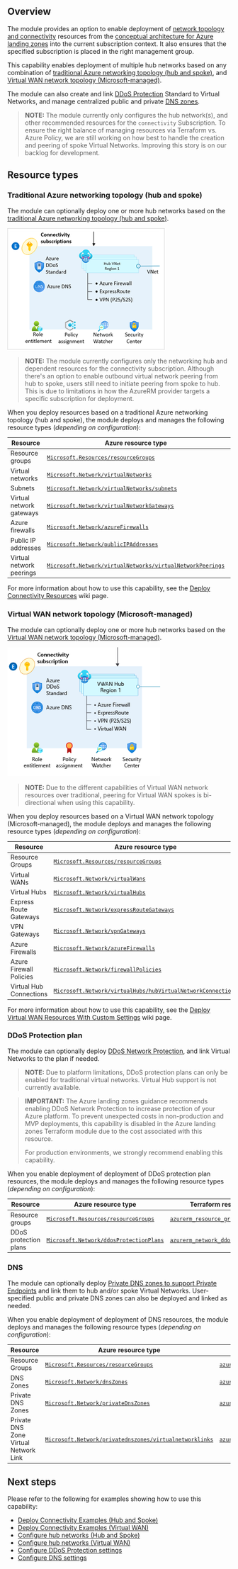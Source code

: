 <!-- markdownlint-disable first-line-h1 -->
## Overview

The module provides an option to enable deployment of [network topology and connectivity][alz_connectivity] resources from the [conceptual architecture for Azure landing zones][msdocs_alz_architecture] into the current subscription context. It also ensures that the specified subscription is placed in the right management group.

This capability enables deployment of multiple hub networks based on any combination of [traditional Azure networking topology (hub and spoke)](#traditional-azure-networking-topology-hub-and-spoke), and [Virtual WAN network topology (Microsoft-managed)](#virtual-wan-network-topology-microsoft-managed).

The module can also create and link [DDoS Protection](#ddos-protection-plan) Standard to Virtual Networks, and manage centralized public and private [DNS zones](#dns).

> **NOTE:**
> The module currently only configures the hub network(s), and other recommended resources for the `connectivity` Subscription.
> To ensure the right balance of managing resources via Terraform vs. Azure Policy, we are still working on how best to handle the creation and peering of spoke Virtual Networks.
> Improving this story is on our backlog for development.

## Resource types

### Traditional Azure networking topology (hub and spoke)

The module can optionally deploy one or more hub networks based on the [traditional Azure networking topology (hub and spoke)][msdocs_hub_and_spoke].

![Overview of the Azure landing zones connectivity resources using a traditional Azure networking topology (hub and spoke)][alz_hub_and_spoke_overview]

> **NOTE:**
> The module currently configures only the networking hub and dependent resources for the connectivity subscription.
> Although there's an option to enable outbound virtual network peering from hub to spoke, users still need to initiate peering from spoke to hub.
> This is due to limitations in how the AzureRM provider targets a specific subscription for deployment.

When you deploy resources based on a traditional Azure networking topology (hub and spoke), the module deploys and manages the following resource types (*depending on configuration*):

| Resource | Azure resource type | Terraform resource type |
| --- | --- | --- |
| Resource groups | [`Microsoft.Resources/resourceGroups`][arm_resource_group] | [`azurerm_resource_group`][azurerm_resource_group] |
| Virtual networks | [`Microsoft.Network/virtualNetworks`][arm_virtual_network] | [`azurerm_virtual_network`][azurerm_virtual_network] |
| Subnets | [`Microsoft.Network/virtualNetworks/subnets`][arm_subnet] | [`azurerm_subnet`][azurerm_subnet] |
| Virtual network gateways | [`Microsoft.Network/virtualNetworkGateways`][arm_virtual_network_gateway] | [`azurerm_virtual_network_gateway`][azurerm_virtual_network_gateway] |
| Azure firewalls | [`Microsoft.Network/azureFirewalls`][arm_firewall] | [`azurerm_firewall`][azurerm_firewall] |
| Public IP addresses | [`Microsoft.Network/publicIPAddresses`][arm_public_ip] | [`azurerm_public_ip`][azurerm_public_ip] |
| Virtual network peerings | [`Microsoft.Network/virtualNetworks/virtualNetworkPeerings`][arm_virtual_network_peering] | [`azurerm_virtual_network_peering`][azurerm_virtual_network_peering] |

For more information about how to use this capability, see the [Deploy Connectivity Resources][wiki_deploy_connectivity_resources] wiki page.

### Virtual WAN network topology (Microsoft-managed)

The module can optionally deploy one or more hub networks based on the [Virtual WAN network topology (Microsoft-managed)][msdocs_virtual_wan].

![Overview of the Azure landing zones connectivity resources using a Virtual WAN network topology (Microsoft-managed)][alz_virtual_wan_overview]

> **NOTE:**
> Due to the different capabilities of Virtual WAN network resources over traditional, peering for Virtual WAN spokes is bi-directional when using this capability.

When you deploy resources based on a Virtual WAN network topology (Microsoft-managed), the module deploys and manages the following resource types (*depending on configuration*):

| Resource | Azure resource type | Terraform resource type |
| --- | -------------- | ------------------ |
| Resource Groups | [`Microsoft.Resources/resourceGroups`][arm_resource_group] | [`azurerm_resource_group`][azurerm_resource_group] |
| Virtual WANs | [`Microsoft.Network/virtualWans`][arm_virtual_wan] | [`azurerm_virtual_wan`][azurerm_virtual_wan] |
| Virtual Hubs | [`Microsoft.Network/virtualHubs`][arm_virtual_hub] | [`azurerm_virtual_hub`][azurerm_virtual_hub] |
| Express Route Gateways | [`Microsoft.Network/expressRouteGateways`][arm_express_route_gateway] | [`azurerm_express_route_gateway`][azurerm_express_route_gateway] |
| VPN Gateways | [`Microsoft.Network/vpnGateways`][arm_vpn_gateway] | [`azurerm_vpn_gateway`][azurerm_vpn_gateway] |
| Azure Firewalls | [`Microsoft.Network/azureFirewalls`][arm_firewall] | [`azurerm_firewall`][azurerm_firewall] |
| Azure Firewall Policies | [`Microsoft.Network/firewallPolicies`][arm_firewall_policy] | [`azurerm_firewall_policy`][azurerm_firewall_policy] |
| Virtual Hub Connections | [`Microsoft.Network/virtualHubs/hubVirtualNetworkConnections`][arm_virtual_hub_connection] | [`azurerm_virtual_hub_connection`][azurerm_virtual_hub_connection] |

For more information about how to use this capability, see the [Deploy Virtual WAN Resources With Custom Settings][wiki_deploy_virtual_wan_resources] wiki page.

### DDoS Protection plan

The module can optionally deploy [DDoS Network Protection][about_ddos_network_protection], and link Virtual Networks to the plan if needed.

> **NOTE:**
> Due to platform limitations, DDoS protection plans can only be enabled for traditional virtual networks. Virtual Hub support is not currently available.

<!-- comment added to prevent linting error #MD028-no-blanks-blockquote-->

> **IMPORTANT:**
> The Azure landing zones guidance recommends enabling DDoS Network Protection to increase protection of your Azure platform. To prevent unexpected costs in non-production and MVP deployments, this capability is disabled in the Azure landing zones Terraform module due to the cost associated with this resource.
>
> For production environments, we strongly recommend enabling this capability.

When you enable deployment of deployment of DDoS protection plan resources, the module deploys and manages the following resource types (*depending on configuration*):

| Resource | Azure resource type | Terraform resource type |
| --- | --- | --- |
| Resource groups | [`Microsoft.Resources/resourceGroups`][arm_resource_group] | [`azurerm_resource_group`][azurerm_resource_group] |
| DDoS protection plans | [`Microsoft.Network/ddosProtectionPlans`][arm_ddos_protection_plan] | [`azurerm_network_ddos_protection_plan`][azurerm_network_ddos_protection_plan] |

### DNS

The module can optionally deploy [Private DNS zones to support Private Endpoints][about_dns_for_private_endpoint] and link them to hub and/or spoke Virtual Networks.
User-specified public and private DNS zones can also be deployed and linked as needed.

When you enable deployment of deployment of DNS resources, the module deploys and manages the following resource types (*depending on configuration*):

| Resource | Azure resource type | Terraform resource type |
| --- | -------------- | ------------------ |
| Resource Groups | [`Microsoft.Resources/resourceGroups`][arm_resource_group] | [`azurerm_resource_group`][azurerm_resource_group] |
| DNS Zones | [`Microsoft.Network/dnsZones`][arm_dns_zone] | [`azurerm_dns_zone`][azurerm_dns_zone] |
| Private DNS Zones | [`Microsoft.Network/privateDnsZones`][arm_private_dns_zone] | [`azurerm_private_dns_zone`][azurerm_private_dns_zone] |
| Private DNS Zone Virtual Network Link | [`Microsoft.Network/privatednszones/virtualnetworklinks`][arm_private_dns_zone_virtual_network_link] | [`azurerm_private_dns_zone_virtual_network_link`][azurerm_private_dns_zone_virtual_network_link] |

## Next steps

Please refer to the following for examples showing how to use this capability:

- [Deploy Connectivity Examples (Hub and Spoke)][wiki_deploy_connectivity_resources]
- [Deploy Connectivity Examples (Virtual WAN)][wiki_deploy_virtual_wan_resources]
- [Configure hub networks (Hub and Spoke)][wiki_configure_connectivity_resources_hubs]
- [Configure hub networks (Virtual WAN)][wiki_configure_connectivity_resources_virtual_hubs]
- [Configure DDoS Protection settings][wiki_configure_connectivity_resources_ddos]
- [Configure DNS settings][wiki_configure_connectivity_resources_dns]

<!-- Need to add examples for DDoS and DNS -->

 [//]: # (*****************************)
 [//]: # (INSERT IMAGE REFERENCES BELOW)
 [//]: # (*****************************)

[alz_hub_and_spoke_overview]: media/terraform-caf-enterprise-scale-connectivity.png "A conceptual architecture diagram focusing on the connectivity resources for an Azure landing zone using a traditional Azure networking topology (hub and spoke)."
[alz_virtual_wan_overview]:   media/terraform-caf-enterprise-scale-virtual-wan.png "A conceptual architecture diagram focusing on the connectivity resources for an Azure landing zone using a Virtual WAN network topology (Microsoft-managed)."

 [//]: # (************************)
 [//]: # (INSERT LINK LABELS BELOW)
 [//]: # (************************)

[msdocs_alz_architecture]: https://docs.microsoft.com/azure/cloud-adoption-framework/ready/landing-zone/#azure-landing-zone-conceptual-architecture "Conceptual architecture for Azure landing zones."
[msdocs_hub_and_spoke]:    https://docs.microsoft.com/azure/cloud-adoption-framework/ready/azure-best-practices/traditional-azure-networking-topology
[msdocs_virtual_wan]:      https://docs.microsoft.com/azure/cloud-adoption-framework/ready/azure-best-practices/virtual-wan-network-topology

[alz_connectivity]: https://docs.microsoft.com/azure/cloud-adoption-framework/ready/landing-zone/design-area/network-topology-and-connectivity "Network topology and connectivity for Azure landing zones on the Cloud Adoption Framework."

[about_ddos_network_protection]:    https://docs.microsoft.com/azure/ddos-protection/ddos-protection-overview
[about_dns_for_private_endpoint]:   https://docs.microsoft.com/azure/private-link/private-endpoint-dns#azure-services-dns-zone-configuration

[arm_resource_group]:                        https://docs.microsoft.com/azure/templates/microsoft.resources/resourcegroups
[arm_virtual_network]:                       https://docs.microsoft.com/azure/templates/microsoft.network/virtualnetworks
[arm_subnet]:                                https://docs.microsoft.com/azure/templates/microsoft.network/virtualnetworks/subnets
[arm_virtual_network_gateway]:               https://docs.microsoft.com/azure/templates/microsoft.network/virtualnetworkgateways
[arm_firewall]:                              https://docs.microsoft.com/azure/templates/microsoft.network/azurefirewalls
[arm_public_ip]:                             https://docs.microsoft.com/azure/templates/microsoft.network/publicipaddresses
[arm_ddos_protection_plan]:                  https://docs.microsoft.com/azure/templates/microsoft.network/ddosprotectionplans
[arm_dns_zone]:                              https://docs.microsoft.com/azure/templates/microsoft.network/dnszones
[arm_private_dns_zone]:                      https://docs.microsoft.com/azure/templates/microsoft.network/privatednszones
[arm_private_dns_zone_virtual_network_link]: https://docs.microsoft.com/azure/templates/microsoft.network/privatednszones/virtualnetworklinks
[arm_virtual_network_peering]:               https://docs.microsoft.com/azure/templates/microsoft.network/virtualnetworks/virtualnetworkpeerings
[arm_virtual_wan]:                           https://docs.microsoft.com/azure/templates/microsoft.network/virtualWans
[arm_virtual_hub]:                           https://docs.microsoft.com/azure/templates/microsoft.network/virtualHubs
[arm_express_route_gateway]:                 https://docs.microsoft.com/azure/templates/microsoft.network/expressRouteGateways
[arm_vpn_gateway]:                           https://docs.microsoft.com/azure/templates/microsoft.network/vpnGateways
[arm_firewall_policy]:                       https://docs.microsoft.com/azure/templates/microsoft.network/firewallPolicies
[arm_virtual_hub_connection]:                https://docs.microsoft.com/azure/templates/microsoft.network/virtualHubs/hubVirtualNetworkConnections

[azurerm_resource_group]:                        https://registry.terraform.io/providers/hashicorp/azurerm/latest/docs/resources/resource_group
[azurerm_virtual_network]:                       https://registry.terraform.io/providers/hashicorp/azurerm/latest/docs/resources/virtual_network
[azurerm_subnet]:                                https://registry.terraform.io/providers/hashicorp/azurerm/latest/docs/resources/subnet
[azurerm_virtual_network_gateway]:               https://registry.terraform.io/providers/hashicorp/azurerm/latest/docs/resources/virtual_network_gateway
[azurerm_firewall]:                              https://registry.terraform.io/providers/hashicorp/azurerm/latest/docs/resources/firewall
[azurerm_public_ip]:                             https://registry.terraform.io/providers/hashicorp/azurerm/latest/docs/resources/public_ip
[azurerm_network_ddos_protection_plan]:          https://registry.terraform.io/providers/hashicorp/azurerm/latest/docs/resources/network_ddos_protection_plan
[azurerm_dns_zone]:                              https://registry.terraform.io/providers/hashicorp/azurerm/latest/docs/resources/dns_zone
[azurerm_private_dns_zone]:                      https://registry.terraform.io/providers/hashicorp/azurerm/latest/docs/resources/private_dns_zone
[azurerm_private_dns_zone_virtual_network_link]: https://registry.terraform.io/providers/hashicorp/azurerm/latest/docs/resources/private_dns_zone_virtual_network_link
[azurerm_virtual_network_peering]:               https://registry.terraform.io/providers/hashicorp/azurerm/latest/docs/resources/virtual_network_peering
[azurerm_virtual_wan]:                           https://registry.terraform.io/providers/hashicorp/azurerm/latest/docs/resources/virtual_wan
[azurerm_virtual_hub]:                           https://registry.terraform.io/providers/hashicorp/azurerm/latest/docs/resources/virtual_hub
[azurerm_express_route_gateway]:                 https://registry.terraform.io/providers/hashicorp/azurerm/latest/docs/resources/express_route_gateway
[azurerm_vpn_gateway]:                           https://registry.terraform.io/providers/hashicorp/azurerm/latest/docs/resources/vpn_gateway
[azurerm_firewall_policy]:                       https://registry.terraform.io/providers/hashicorp/azurerm/latest/docs/resources/firewall_policy
[azurerm_virtual_hub_connection]:                https://registry.terraform.io/providers/hashicorp/azurerm/latest/docs/resources/virtual_hub_connection

[wiki_deploy_connectivity_resources]:                 https://github.com/Azure/terraform-azurerm-caf-enterprise-scale/wiki/%5BExamples%5D-Deploy-Connectivity-Resources "Wiki - Deploy Connectivity Resources"
[wiki_deploy_virtual_wan_resources]:                  https://github.com/Azure/terraform-azurerm-caf-enterprise-scale/wiki/%5BExamples%5D-Deploy-Virtual-WAN-Resources-With-Custom-Settings "Wiki: Deploy Virtual WAN Resources With Custom Settings"
[wiki_configure_connectivity_resources_hubs]:         https://github.com/Azure/terraform-azurerm-caf-enterprise-scale/wiki/%5BVariables%5D-configure_connectivity_resources#configure-hub-networks-hub-and-spoke "Instructions for how to use the configure_connectivity_resources variable to configure hub network settings."
[wiki_configure_connectivity_resources_virtual_hubs]: https://github.com/Azure/terraform-azurerm-caf-enterprise-scale/wiki/%5BVariables%5D-configure_connectivity_resources#configure-hub-networks-virtual-wan "Instructions for how to use the configure_connectivity_resources variable to configure virtual hub network settings."
[wiki_configure_connectivity_resources_ddos]:         https://github.com/Azure/terraform-azurerm-caf-enterprise-scale/wiki/%5BVariables%5D-configure_connectivity_resources#configure-ddos-protection-plan "Instructions for how to use the configure_connectivity_resources variable to configure DDoS protection plan settings."
[wiki_configure_connectivity_resources_dns]:          https://github.com/Azure/terraform-azurerm-caf-enterprise-scale/wiki/%5BVariables%5D-configure_connectivity_resources#configure-dns "Instructions for how to use the configure_connectivity_resources variable to configure DNS settings."
